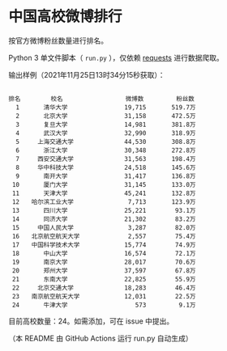 
# 中国高校微博排行

按官方微博粉丝数量进行排名。

Python 3 单文件脚本（ `run.py` ），仅依赖 [requests](https://github.com/psf/requests) 进行数据爬取。

输出样例（2021年11月25日13时34分15秒获取）：

```

排名　　　　　校名　　　　　         微博数         粉丝数
  1　　　　清华大学　　　　         19,715       519.7万
  2　　　　北京大学　　　　         31,158       472.5万
  3　　　　复旦大学　　　　         14,981       381.8万
  4　　　　武汉大学　　　　         32,990       318.9万
  5　　　上海交通大学　　　         44,530       308.8万
  6　　　　浙江大学　　　　         30,348       272.8万
  7　　　西安交通大学　　　         31,563       198.4万
  8　　　华中科技大学　　　         24,518       145.6万
  9　　　　南开大学　　　　         31,417       136.8万
 10　　　　厦门大学　　　　         31,145       133.0万
 11　　　　天津大学　　　　         45,241       132.8万
 12　　哈尔滨工业大学　　　          7,713       123.9万
 13　　　　四川大学　　　　         25,221        93.1万
 14　　　　同济大学　　　　         21,302        83.2万
 15　　　中国人民大学　　　          3,287        82.0万
 16　　北京航空航天大学　　          2,557        75.4万
 17　　中国科学技术大学　　         15,774        74.9万
 18　　　　中山大学　　　　         16,574        72.1万
 19　　　　南京大学　　　　         28,017        70.6万
 20　　　　郑州大学　　　　         37,597        67.8万
 21　　　　东南大学　　　　         22,825        55.9万
 22　　　北京交通大学　　　         18,283        46.4万
 23　　南京航空航天大学　　         12,031        22.5万
 24　　　　牛津大学　　　　            573         9.1万

```

目前高校数量：24。如需添加，可在 issue 中提出。

（本 README 由 GitHub Actions 运行 run.py 自动生成）
